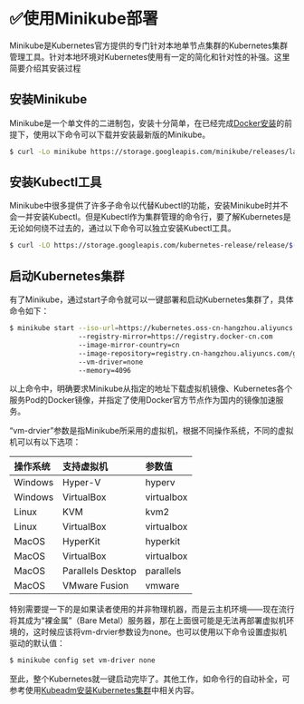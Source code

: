 # :white_check_mark:使用Minikube部署

Minikube是Kubernetes官方提供的专门针对本地单节点集群的Kubernetes集群管理工具。针对本地环境对Kubernetes使用有一定的简化和针对性的补强。这里简要介绍其安装过程

## 安装Minikube

Minikube是一个单文件的二进制包，安装十分简单，在已经完成[Docker安装](../setup-docker.md)的前提下，使用以下命令可以下载并安装最新版的Minikube。

```bash
$ curl -Lo minikube https://storage.googleapis.com/minikube/releases/latest/minikube-linux-amd64 && chmod +x minikube && sudo mv minikube /usr/local/bin/
```

## 安装Kubectl工具

Minikube中很多提供了许多子命令以代替Kubectl的功能，安装Minikube时并不会一并安装Kubectl。但是Kubectl作为集群管理的命令行，要了解Kubernetes是无论如何绕不过去的，通过以下命令可以独立安装Kubectl工具。

```bash
$ curl -LO https://storage.googleapis.com/kubernetes-release/release/$(curl -s https://storage.googleapis.com/kubernetes-release/release/stable.txt)/bin/linux/amd64/kubectl && chmod +x kubectl && sudo mv kubectl /usr/local/bin/
```

## 启动Kubernetes集群

有了Minikube，通过start子命令就可以一键部署和启动Kubernetes集群了，具体命令如下：

```bash
$ minikube start --iso-url=https://kubernetes.oss-cn-hangzhou.aliyuncs.com/minikube/iso/minikube-v1.6.0.iso
                 --registry-mirror=https://registry.docker-cn.com
                 --image-mirror-country=cn 
                 --image-repository=registry.cn-hangzhou.aliyuncs.com/google_containers
                 --vm-driver=none
                 --memory=4096
```

以上命令中，明确要求Minikube从指定的地址下载虚拟机镜像、Kubernetes各个服务Pod的Docker镜像，并指定了使用Docker官方节点作为国内的镜像加速服务。

“vm-drvier”参数是指Minikube所采用的虚拟机，根据不同操作系统，不同的虚拟机可以有以下选项：

| 操作系统 | 支持虚拟机 | 参数值 |
| :--- | :--- | :--- |
| Windows | Hyper-V | hyperv |
| Windows | VirtualBox | virtualbox |
| Linux | KVM | kvm2 |
| Linux | VirtualBox | virtualbox |
| MacOS | HyperKit | hyperkit |
| MacOS | VirtualBox | virtualbox |
| MacOS | Parallels Desktop | parallels |
| MacOS | VMware Fusion | vmware |

特别需要提一下的是如果读者使用的并非物理机器，而是云主机环境——现在流行将其成为“裸金属”（Bare Metal）服务器，那在上面很可能是无法再部署虚拟机环境的，这时候应该将vm-drvier参数设为none。也可以使用以下命令设置虚拟机驱动的默认值：

```bash
$ minikube config set vm-driver none
```

至此，整个Kubernetes就一键启动完毕了。其他工作，如命令行的自动补全，可参考使用[Kubeadm安装Kubernetes集群](setup-kubeadm.md)中相关内容。

